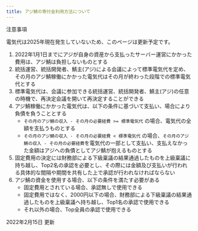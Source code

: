 ```yaml
---
title: アジ鯖の寄付金利用方法について
---
```


<v-card color="yellow">
<v-card-title>
注意事項
</v-card-title>
<v-card-text>
<p>電気代は2025年現在発生していないため、このページは更新予定です。</p>
</v-card-text>
</v-card>

1. 2022年1月1日までにアジが自身の資産から支払ったサーバー運営にかかった費用は、アジ鯖は負担しないものとする
2. 統括運営、統括開発者、鯖主(アジ)による会議によって標準電気代を定め、その月のアジ鯖稼働にかかった電気代はその月が終わった段階での標準電気代とする
3. 標準電気代は、会議に参加できる統括運営、統括開発者、鯖主(アジ)の任意の時機で、再決定会議を開いて再決定することができる
4. アジ鯖稼働にかかった電気代は、以下の条件に基づいて支払い、場合により負債を負うこととする
    - `その月のアジ鯖の収入 - その月の必要経費 >= 標準電気代` の場合、電気代の全額を支払うものとする
    - `その月のアジ鯖の収入 - その月の必要経費 < 標準電気代` の場合、`その月のアジ鯖の収入 - その月の必要経費`を電気代の一部として支払い、支払えなかった金額はアジへの負債としてアジ鯖が抱えるものとする
5. 固定費用の決定には財務部による下級稟議の結果通過したものを上級稟議に持ち越し、Top2名の承認を必要とし、その際には金額及び支払いが行われる具体的な間隔や期間を共有した上で承認が行われなければならない
6. アジ鯖の資金を使用する場合、以下の条件を満たす必要がある
    - 固定費用とされている場合、承認無しで使用できる
   - 固定費用ではなく、2000円以下の場合、財務部による下級稟議の結果通過したものを上級稟議へ持ち越し、Top1名の承認で使用できる
   - それ以外の場合、Top全員の承認で使用できる

2022年2月15日 更新
